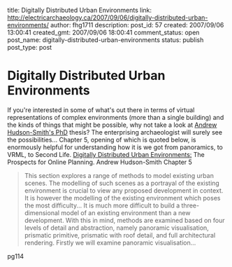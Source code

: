title: Digitally Distributed Urban Environments
link: http://electricarchaeology.ca/2007/09/06/digitally-distributed-urban-environments/
author: fhg1711
description: 
post_id: 57
created: 2007/09/06 13:00:41
created_gmt: 2007/09/06 18:00:41
comment_status: open
post_name: digitally-distributed-urban-environments
status: publish
post_type: post

# Digitally Distributed Urban Environments

If you're interested in some of what's out there in terms of virtual representations of complex environments (more than a single building) and the kinds of things that might be possible, why not take a look at [Andrew Hudson-Smith's PhD](http://www.casa.ucl.ac.uk/andy/thesis.pdf) thesis? The enterprising archaeologist will surely see the possibilities... Chapter 5, opening of which is quoted below, is enormously helpful for understanding how it is we got from panoramics, to VRML, to Second Life. [Digitally Distributed Urban Environments:](http://www.casa.ucl.ac.uk/andy/thesis.pdf) The Prospects for Online Planning. Andrew Hudson-Smith Chapter 5 

> This section explores a range of methods to model existing urban scenes. The modelling of such scenes as a portrayal of the existing environment is crucial to view any proposed development in context. It is however the modelling of the existing environment which poses the most difficulty... It is much more difficult to build a three-dimensional model of an existing environment than a new development. With this in mind, methods are examined based on four levels of detail and abstraction, namely panoramic visualisation, prismatic primitive, prismatic with roof detail, and full architectural rendering. Firstly we will examine panoramic visualisation...

pg114